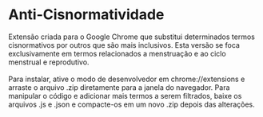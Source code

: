 # Anti-Cisnormatividade
Extensão criada para o Google Chrome que substitui determinados termos cisnormativos por outros que são mais inclusivos.
Esta versão se foca exclusivamente em termos relacionados a menstruação e ao ciclo menstrual e reprodutivo. </br></br>
Para instalar, ative o modo de desenvolvedor em chrome://extensions e arraste o arquivo .zip diretamente para a janela do navegador.
Para manipular o código e adicionar mais termos a serem filtrados, baixe os arquivos .js e .json e compacte-os em um novo .zip depois das alterações.
